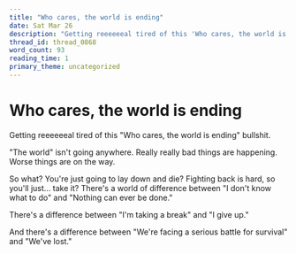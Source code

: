 ```yaml
---
title: "Who cares, the world is ending"
date: Sat Mar 26
description: "Getting reeeeeeal tired of this 'Who cares, the world is ending' bullshit. 'The world' isn't going anywhere. Really really bad things are happening."
thread_id: thread_0868
word_count: 93
reading_time: 1
primary_theme: uncategorized
---
```


# Who cares, the world is ending

Getting reeeeeeal tired of this "Who cares, the world is ending" bullshit.

"The world" isn't going anywhere. Really really bad things are happening. Worse things are on the way.

So what? You're just going to lay down and die? Fighting back is hard, so you'll just... take it? There's a world of difference between "I don't know what to do" and "Nothing can ever be done."

There's a difference between "I'm taking a break" and "I give up."

And there's a difference between "We're facing a serious battle for survival" and "We've lost."